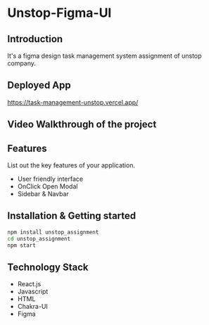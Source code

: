 # Unstop-Figma-UI

## Introduction
It's a figma design task management system assignment of unstop company.

## Deployed App
https://task-management-unstop.vercel.app/

## Video Walkthrough of the project

## Features
List out the key features of your application.

- User friendly interface
- OnClick Open Modal
- Sidebar & Navbar

## Installation & Getting started

```bash
npm install unstop_assignment
cd unstop_assignment
npm start
```


## Technology Stack
- React.js
- Javascript
- HTML
- Chakra-UI
- Figma
